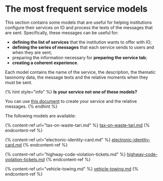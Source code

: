 # The most frequent service models

This section contains some models that are useful for helping institutions configure their services on IO and process the texts of the messages that are sent. Specifically, these messages can be useful for:

* **defining the list of services** that the institution wants to offer with IO;
* **defining the series of messages** that each service sends to users and when they are sent;
* preparing the information necessary for **preparing the service tab**;
* **creating a coherent experience**.

Each model contains the name of the service, the description, the thematic taxonomy data, the message texts and the relative moments when they must be sent.

{% hint style="info" %}
**Is your service not one of these models?**

You can use [this document](https://docs.google.com/spreadsheets/d/15tAT4qZsnS3a3g-IQSPrbNnTigHc8hHeHlhcWrEvdeQ/view#gid=538647580) to create your service and the relative messages.
{% endhint %}

The following models are available:

{% content-ref url="tax-on-waste-tari.md" %}
[tax-on-waste-tari.md](tax-on-waste-tari.md)
{% endcontent-ref %}

{% content-ref url="electronic-identity-card.md" %}
[electronic-identity-card.md](electronic-identity-card.md)
{% endcontent-ref %}

{% content-ref url="highway-code-violation-tickets.md" %}
[highway-code-violation-tickets.md](highway-code-violation-tickets.md)
{% endcontent-ref %}

{% content-ref url="vehicle-towing.md" %}
[vehicle-towing.md](vehicle-towing.md)
{% endcontent-ref %}
